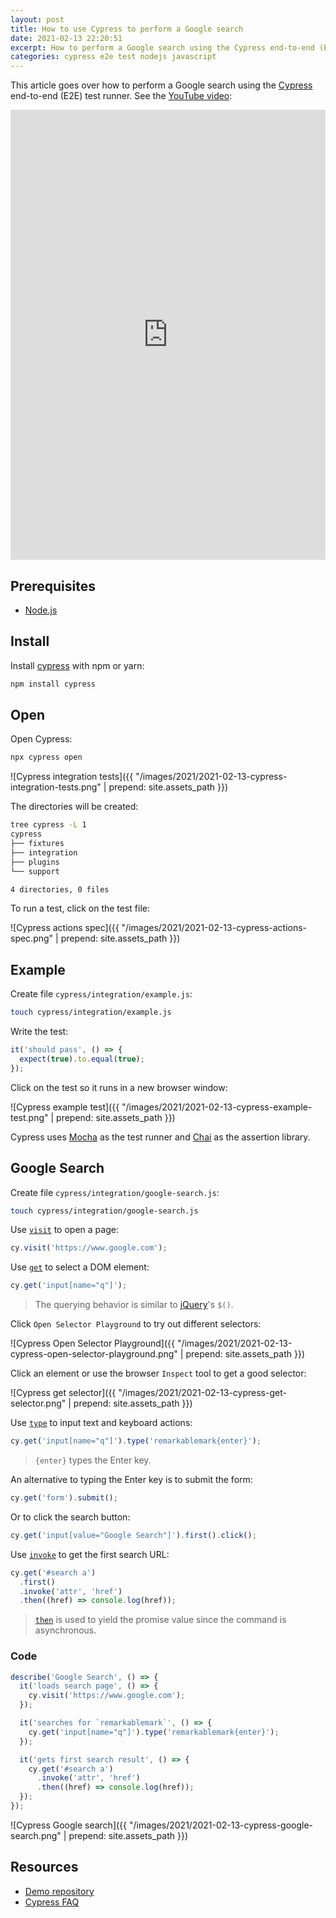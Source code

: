 ```yaml
---
layout: post
title: How to use Cypress to perform a Google search
date: 2021-02-13 22:20:51
excerpt: How to perform a Google search using the Cypress end-to-end (E2E) test runner.
categories: cypress e2e test nodejs javascript
---
```


This article goes over how to perform a Google search using the [Cypress](https://b.remarkabl.org/cypress) end-to-end (E2E) test runner. See the [YouTube video](https://b.remarkabl.org/3b7vq1Q):

<iframe width="100%" height="720" src="https://www.youtube.com/embed/XuCXwqLkyVI?list=PLVgOtoUBG2mdLpj6qT5DXfg5_pGPTDrJZ" frameborder="0" allow="accelerometer; autoplay; clipboard-write; encrypted-media; gyroscope; picture-in-picture" allowfullscreen></iframe>

## Prerequisites

- [Node.js](http://b.remarkabl.org/nodejs-site)

## Install

Install [cypress](https://www.npmjs.com/package/cypress) with npm or yarn:

```sh
npm install cypress
```

## Open

Open Cypress:

```sh
npx cypress open
```

![Cypress integration tests]({{ "/images/2021/2021-02-13-cypress-integration-tests.png" | prepend: site.assets_path }})

The directories will be created:

```sh
tree cypress -L 1
cypress
├── fixtures
├── integration
├── plugins
└── support

4 directories, 0 files
```

To run a test, click on the test file:

![Cypress actions spec]({{ "/images/2021/2021-02-13-cypress-actions-spec.png" | prepend: site.assets_path }})

## Example

Create file `cypress/integration/example.js`:

```sh
touch cypress/integration/example.js
```

Write the test:

```js
it('should pass', () => {
  expect(true).to.equal(true);
});
```

Click on the test so it runs in a new browser window:

![Cypress example test]({{ "/images/2021/2021-02-13-cypress-example-test.png" | prepend: site.assets_path }})

Cypress uses [Mocha](https://mochajs.org/) as the test runner and [Chai](https://chaijs.github.io/) as the assertion library.

## Google Search

Create file `cypress/integration/google-search.js`:

```sh
touch cypress/integration/google-search.js
```

Use [`visit`](https://docs.cypress.io/api/commands/visit.html) to open a page:

```js
cy.visit('https://www.google.com');
```

Use [`get`](https://docs.cypress.io/api/commands/get.html) to select a DOM element:

```js
cy.get('input[name="q"]');
```

> The querying behavior is similar to [jQuery](https://jquery.com/)'s `$()`.

Click `Open Selector Playground` to try out different selectors:

![Cypress Open Selector Playground]({{ "/images/2021/2021-02-13-cypress-open-selector-playground.png" | prepend: site.assets_path }})

Click an element or use the browser `Inspect` tool to get a good selector:

![Cypress get selector]({{ "/images/2021/2021-02-13-cypress-get-selector.png" | prepend: site.assets_path }})

Use [`type`](https://docs.cypress.io/api/commands/type.html) to input text and keyboard actions:

```js
cy.get('input[name="q"]').type('remarkablemark{enter}');
```

> `{enter}` types the Enter key.

An alternative to typing the Enter key is to submit the form:

```js
cy.get('form').submit();
```

Or to click the search button:

```js
cy.get('input[value="Google Search"]').first().click();
```

Use [`invoke`](https://docs.cypress.io/api/commands/invoke.html) to get the first search URL:

```js
cy.get('#search a')
  .first()
  .invoke('attr', 'href')
  .then((href) => console.log(href));
```

> [`then`](https://docs.cypress.io/api/commands/then.html) is used to yield the promise value since the command is asynchronous.

### Code

```js
describe('Google Search', () => {
  it('loads search page', () => {
    cy.visit('https://www.google.com');
  });

  it('searches for `remarkablemark`', () => {
    cy.get('input[name="q"]').type('remarkablemark{enter}');
  });

  it('gets first search result', () => {
    cy.get('#search a')
      .invoke('attr', 'href')
      .then((href) => console.log(href));
  });
});
```

![Cypress Google search]({{ "/images/2021/2021-02-13-cypress-google-search.png" | prepend: site.assets_path }})

## Resources

- [Demo repository](https://b.remarkabl.org/37901uU)
- [Cypress FAQ](https://docs.cypress.io/faq/questions/using-cypress-faq.html)
